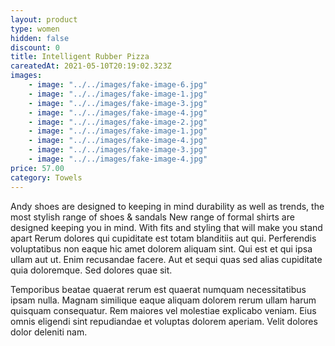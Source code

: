 ```yaml
---
layout: product
type: women
hidden: false
discount: 0
title: Intelligent Rubber Pizza
careatedAt: 2021-05-10T20:19:02.323Z
images:
    - image: "../../images/fake-image-6.jpg"
    - image: "../../images/fake-image-1.jpg"
    - image: "../../images/fake-image-3.jpg"
    - image: "../../images/fake-image-4.jpg"
    - image: "../../images/fake-image-2.jpg"
    - image: "../../images/fake-image-1.jpg"
    - image: "../../images/fake-image-4.jpg"
    - image: "../../images/fake-image-3.jpg"
    - image: "../../images/fake-image-4.jpg"
price: 57.00
category: Towels
---
```

Andy shoes are designed to keeping in mind durability as well as trends, the most stylish range of shoes & sandals
New range of formal shirts are designed keeping you in mind. With fits and styling that will make you stand apart
Rerum dolores qui cupiditate est totam blanditiis aut qui. Perferendis voluptatibus non eaque hic amet dolorem aliquam sint. Qui est et qui ipsa ullam aut ut. Enim recusandae facere. Aut et sequi quas sed alias cupiditate quia doloremque. Sed dolores quae sit.
 Temporibus beatae quaerat rerum est quaerat numquam necessitatibus ipsam nulla. Magnam similique eaque aliquam dolorem rerum ullam harum quisquam consequatur. Rem maiores vel molestiae explicabo veniam. Eius omnis eligendi sint repudiandae et voluptas dolorem aperiam. Velit dolores dolor deleniti nam.
